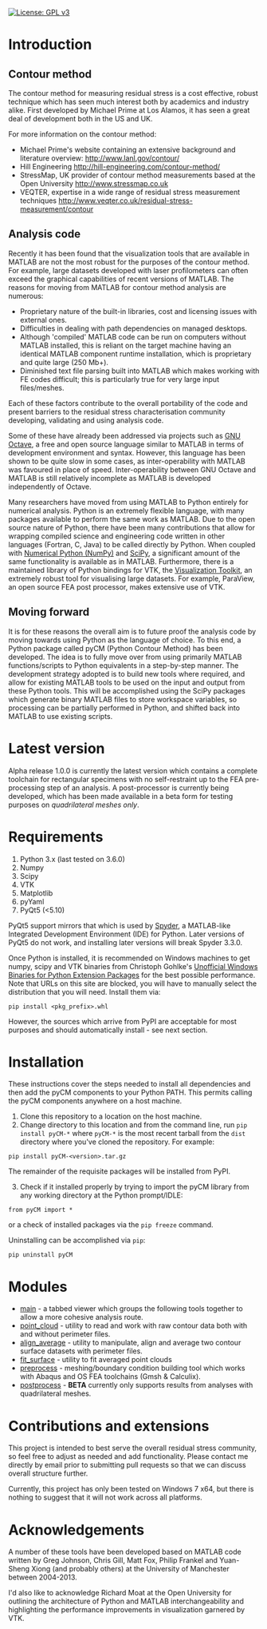 [![License: GPL v3](https://img.shields.io/badge/License-GPL%20v3-blue.svg)](http://www.gnu.org/licenses/gpl-3.0) 
# Introduction

## Contour method
The contour method for measuring residual stress is a cost effective, robust technique which has seen much interest both by academics and industry alike. First developed by Michael Prime at Los Alamos, it has seen a great deal of development both in the US and UK.

For more information on the contour method:
* Michael Prime's website containing an extensive background and literature overview: http://www.lanl.gov/contour/
* Hill Engineering http://hill-engineering.com/contour-method/
* StressMap, UK provider of contour method measurements based at the Open University http://www.stressmap.co.uk
* VEQTER, expertise in a wide range of residual stress measurement techniques http://www.veqter.co.uk/residual-stress-measurement/contour

## Analysis code
Recently it has been found that the visualization tools that are available in MATLAB are not the most robust for the purposes of the contour method. For example, large datasets developed with laser profilometers can often exceed the graphical capabilities of recent versions of MATLAB. The reasons for moving from MATLAB for contour method analysis are numerous:

* Proprietary nature of the built-in libraries, cost and licensing issues with external ones.
* Difficulties in dealing with path dependencies on managed desktops.
* Although 'compiled' MATLAB code can be run on computers without MATLAB installed, this is reliant on the target machine having an identical MATLAB component runtime installation, which is proprietary and quite large (250 Mb+).
* Diminished text file parsing built into MATLAB which makes working with FE codes difficult; this is particularly true for very large input files/meshes.

Each of these factors contribute to the overall portability of the code and present barriers to the residual stress characterisation community developing, validating and using analysis code.

Some of these have already been addressed via projects such as [GNU Octave](https://www.gnu.org/software/octave/), a free and open source language similar to MATLAB in terms of development environment and syntax. However, this language has been shown to be quite slow in some cases, as inter-operability with MATLAB was favoured in place of speed. Inter-operability between GNU Octave and MATLAB is still relatively incomplete as MATLAB is developed independently of Octave.

Many researchers have moved from using MATLAB to Python entirely for numerical analysis. Python is an extremely flexible language, with many packages available to perform the same work as MATLAB. Due to the open source nature of Python, there have been many contributions that allow for wrapping compiled science and engineering code written in other languages (Fortran, C, Java) to be called directly by Python. When coupled with [Numerical Python (NumPy)](http://www.numpy.org/)  and [SciPy](http://www.vtk.org/overview/), a significant amount of the same functionality is available as in MATLAB. Furthermore, there is a maintained library of Python bindings for VTK, the [Visualization Toolkit](http://www.scipy.org/), an extremely robust tool for visualising large datasets. For example, ParaView, an open source FEA post processor, makes extensive use of VTK.

## Moving forward
It is for these reasons the overall aim is to future proof the analysis code by moving towards using Python as the language of choice. To this end, a Python package called pyCM (Python Contour Method) has been developed. The idea is to fully move over from using primarily MATLAB functions/scripts to Python equivalents in a step-by-step manner. The development strategy adopted is to build new tools where required, and allow for existing MATLAB tools to be used on the input and output from these Python tools. This will be accomplished using the SciPy packages which generate binary MATLAB files to store workspace variables, so processing can be partially performed in Python, and shifted back into MATLAB to use existing scripts.

# Latest version
Alpha release 1.0.0 is currently the latest version which contains a complete toolchain for rectangular specimens with no self-restraint up to the FEA pre-processing step of an analysis. A post-processor is currently being developed, which has been made available in a beta form for testing purposes on *quadrilateral meshes only*.

# Requirements

1. Python 3.x (last tested on 3.6.0)
2. Numpy
3. Scipy
4. VTK
5. Matplotlib
6. pyYaml
7. PyQt5 (<5.10)

PyQt5 support mirrors that which is used by [Spyder](https://github.com/spyder-ide/spyder), a MATLAB-like Integrated Development Environment (IDE) for Python. Later versions of PyQt5 do not work, and installing later versions will break Spyder 3.3.0.

Once Python is installed, it is recommended on Windows machines to get numpy, scipy and VTK binaries from Christoph Gohlke's [Unofficial Windows Binaries for Python Extension Packages](http://www.lfd.uci.edu/~gohlke/pythonlibs/) for the best possible performance. Note that URLs on this site are blocked, you will have to manually select the distribution that you will need. Install them via:

~~~
pip install <pkg_prefix>.whl
~~~

However, the sources which arrive from PyPI are acceptable for most purposes and should automatically install - see next section.

# Installation

These instructions cover the steps needed to install all dependencies and then add the pyCM components to your Python PATH. This permits calling the pyCM components anywhere on a host machine.

1. Clone this repository to a location on the host machine.
2. Change directory to this location and from the command line, run `pip install pyCM-*` where `pyCM-*` is the most recent tarball from the `dist` directory where you've cloned the repository. For example:

~~~
pip install pyCM-<version>.tar.gz
~~~

The remainder of the requisite packages will be installed from PyPI.

3. Check if it installed properly by trying to import the pyCM library from any working directory at the Python prompt/IDLE:
~~~
from pyCM import *
~~~
or a check of installed packages via the `pip freeze` command.

Uninstalling can be accomplished via `pip`:
~~~
pip uninstall pyCM
~~~

# Modules

* [main](doc/mainREADME.md) - a tabbed viewer which groups the following tools together to allow a more cohesive analysis route.
* [point_cloud](doc/point_cloudREADME.md) - utility to read and work with raw contour data both with and without perimeter files.
* [align_average](doc/align_averageREADME.md) - utility to manipulate, align and average two contour surface datasets with perimeter files.
* [fit_surface](doc/fit_surfaceREADME.md) - utility to fit averaged point clouds
* [preprocess](doc/preprocessREADME.md) - meshing/boundary condition building tool which works with Abaqus and OS FEA toolchains (Gmsh & Calculix).
* [postprocess](doc/postprocessREADME.md) - **BETA** currently only supports results from analyses with quadrilateral meshes.

# Contributions and extensions
This project is intended to best serve the overall residual stress community, so feel free to adjust as needed and add functionality. Please contact me directly by email prior to submitting pull requests so that we can discuss overall structure further.

Currently, this project has only been tested on Windows 7 x64, but there is nothing to suggest that it will not work across all platforms.

# Acknowledgements
A number of these tools have been developed based on MATLAB code written by Greg Johnson, Chris Gill, Matt Fox, Philip Frankel and Yuan-Sheng Xiong (and probably others) at the University of Manchester between 2004-2013.

I'd also like to acknowledge Richard Moat at the Open University for outlining the architecture of Python and MATLAB interchangeability and highlighting the performance improvements in visualization garnered by VTK.